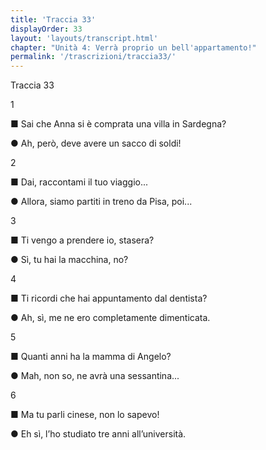 ```yaml
---
title: 'Traccia 33'
displayOrder: 33
layout: 'layouts/transcript.html'
chapter: "Unità 4: Verrà proprio un bell'appartamento!"
permalink: '/trascrizioni/traccia33/'
---
```


Traccia 33

1

■ Sai che Anna si è comprata una villa in Sardegna?

● Ah, però, deve avere un sacco di soldi!

2

■ Dai, raccontami il tuo viaggio...

● Allora, siamo partiti in treno da Pisa, poi...

3

■ Ti vengo a prendere io, stasera?

● Sì, tu hai la macchina, no?

4

■ Ti ricordi che hai appuntamento dal dentista?

● Ah, sì, me ne ero completamente dimenticata.

5

■ Quanti anni ha la mamma di Angelo?

● Mah, non so, ne avrà una sessantina...

6

■ Ma tu parli cinese, non lo sapevo!

● Eh sì, l’ho studiato tre anni all’università.
